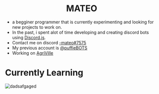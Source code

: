 # <h1 align="center">MATEO</h1>

- a begginer programmer that is currently experimenting and looking for new projects to work on.
- In the past, i spent alot of time developing and creating discord bots using [Discord.js](https://github.com/discordjs/discord.js/).
- Contact me on discord [-mateo#7575](https://discordapp.com/users/554382531408166934)
- My previous account is [@puffieBOTS](https://github.com/puffieBOTS)
- Working on [AgriVille](https://github.com/Agriville)
# Currently Learning
![dadsafgaged](https://user-images.githubusercontent.com/120265486/209209326-49f8a1e0-6592-4907-a710-b72f6dc55749.png)

<p align="left">

</p>




